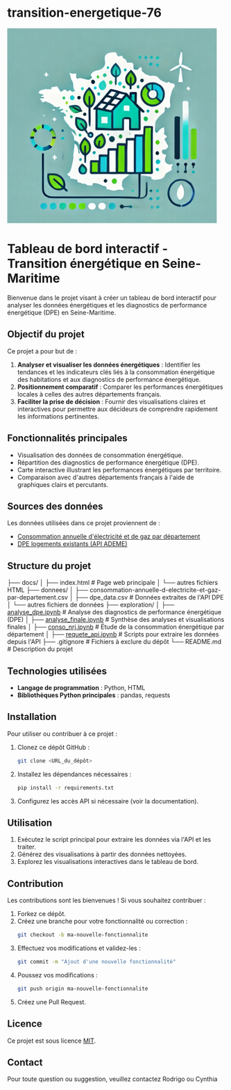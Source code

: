 # transition-energetique-76

![Project Logo](donnees/DPE76.png)

# Tableau de bord interactif - Transition énergétique en Seine-Maritime

Bienvenue dans le projet visant à créer un tableau de bord interactif pour analyser les données énergétiques et les diagnostics de performance énergétique (DPE) en Seine-Maritime.

## Objectif du projet

Ce projet a pour but de :

1. **Analyser et visualiser les données énergétiques** : Identifier les tendances et les indicateurs clés liés à la consommation énergétique des habitations et aux diagnostics de performance énergétique.
2. **Positionnement comparatif** : Comparer les performances énergétiques locales à celles des autres départements français.
3. **Faciliter la prise de décision** : Fournir des visualisations claires et interactives pour permettre aux décideurs de comprendre rapidement les informations pertinentes.

## Fonctionnalités principales

- Visualisation des données de consommation énergétique.
- Répartition des diagnostics de performance énergétique (DPE).
- Carte interactive illustrant les performances énergétiques par territoire.
- Comparaison avec d'autres départements français à l'aide de graphiques clairs et percutants.

## Sources des données

Les données utilisées dans ce projet proviennent de :

- [Consommation annuelle d'électricité et de gaz par département](https://www.data.gouv.fr/)
- [DPE logements existants (API ADEME)](https://data.ademe.fr/)

## Structure du projet

├── docs/
│   ├── index.html              # Page web principale
│   └── autres fichiers HTML
├── donnees/
│   ├── consommation-annuelle-d-electricite-et-gaz-par-departement.csv
│   ├── dpe_data.csv            # Données extraites de l'API DPE
│   └── autres fichiers de données
├── exploration/
│   ├── [analyse_dpe.ipynb](https://github.com/hawdgeal/transition-energetique-76/blob/main/exploration/analyse_dpe.ipynb)       # Analyse des diagnostics de performance énergétique (DPE)
│   ├── [analyse_finale.ipynb](https://github.com/hawdgeal/transition-energetique-76/blob/main/exploration/analyse_finale.ipynb)    # Synthèse des analyses et visualisations finales
│   ├── [conso_nrj.ipynb](https://github.com/hawdgeal/transition-energetique-76/blob/main/exploration/conso_nrj.ipynb)         # Étude de la consommation énergétique par département
│   ├── [requete_api.ipynb](https://github.com/username/transition-energetique-76/blob/main/exploration/requete_api.ipynb)       # Scripts pour extraire les données depuis l'API
├── .gitignore                  # Fichiers à exclure du dépôt
└── README.md                   # Description du projet

## Technologies utilisées

- **Langage de programmation** : Python, HTML
- **Bibliothèques Python principales** : pandas, requests

## Installation

Pour utiliser ou contribuer à ce projet :

1. Clonez ce dépôt GitHub :

   ```bash
   git clone <URL_du_dépôt>
   ```
2. Installez les dépendances nécessaires :

   ```bash
   pip install -r requirements.txt
   ```
3. Configurez les accès API si nécessaire (voir la documentation).

## Utilisation

1. Exécutez le script principal pour extraire les données via l'API et les traiter.
2. Générez des visualisations à partir des données nettoyées.
3. Explorez les visualisations interactives dans le tableau de bord.

## Contribution

Les contributions sont les bienvenues ! Si vous souhaitez contribuer :

1. Forkez ce dépôt.
2. Créez une branche pour votre fonctionnalité ou correction :
   ```bash
   git checkout -b ma-nouvelle-fonctionnalite
   ```
3. Effectuez vos modifications et validez-les :
   ```bash
   git commit -m "Ajout d'une nouvelle fonctionnalité"
   ```
4. Poussez vos modifications :
   ```bash
   git push origin ma-nouvelle-fonctionnalite
   ```
5. Créez une Pull Request.

## Licence

Ce projet est sous licence [MIT](LICENSE).

## Contact

Pour toute question ou suggestion, veuillez contactez Rodrigo ou Cynthia
